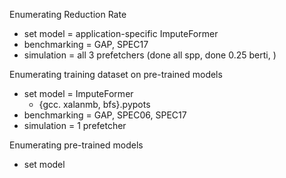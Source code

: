 Enumerating Reduction Rate
- set model = application-specific ImputeFormer
- benchmarking = GAP, SPEC17
- simulation = all 3 prefetchers (done all spp, done 0.25 berti, )

Enumerating training dataset on pre-trained models
- set model = ImputeFormer
	- {gcc. xalanmb, bfs}.pypots
- benchmarking = GAP, SPEC06, SPEC17
- simulation = 1 prefetcher


Enumerating pre-trained models
- set model
<!--stackedit_data:
eyJoaXN0b3J5IjpbLTU4ODIzMTM2MiwtNDE3MTQ5MDIsODkxMD
M0NTgsNDQwOTA1NjE5XX0=
-->